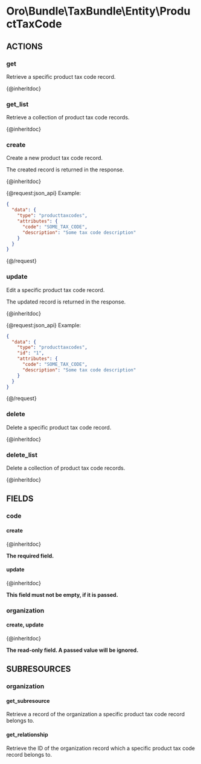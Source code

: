 # Oro\Bundle\TaxBundle\Entity\ProductTaxCode

## ACTIONS

### get

Retrieve a specific product tax code record.

{@inheritdoc}

### get_list

Retrieve a collection of product tax code records.

{@inheritdoc}

### create

Create a new product tax code record.

The created record is returned in the response.

{@inheritdoc}

{@request:json_api}
Example:

```JSON
{
  "data": {
    "type": "producttaxcodes",
    "attributes": {
      "code": "SOME_TAX_CODE",
      "description": "Some tax code description"
    }
  }
}
```
{@/request}

### update

Edit a specific product tax code record.

The updated record is returned in the response.

{@inheritdoc}

{@request:json_api}
Example:

```JSON
{
  "data": {
    "type": "producttaxcodes",
    "id": "1",
    "attributes": {
      "code": "SOME_TAX_CODE",
      "description": "Some tax code description"
    }
  }
}
```
{@/request}

### delete

Delete a specific product tax code record.

{@inheritdoc}

### delete_list

Delete a collection of product tax code records.

{@inheritdoc}

## FIELDS

### code

#### create

{@inheritdoc}

**The required field.**

#### update

{@inheritdoc}

**This field must not be empty, if it is passed.**

### organization

#### create, update

{@inheritdoc}

**The read-only field. A passed value will be ignored.**

## SUBRESOURCES

### organization

#### get_subresource

Retrieve a record of the organization a specific product tax code record belongs to.

#### get_relationship

Retrieve the ID of the organization record which a specific product tax code record belongs to.
